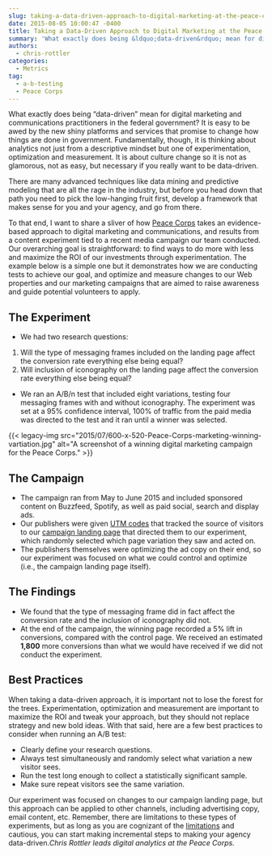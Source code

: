 ```yaml
---
slug: taking-a-data-driven-approach-to-digital-marketing-at-the-peace-corps
date: 2015-08-05 10:00:47 -0400
title: Taking a Data-Driven Approach to Digital Marketing at the Peace Corps
summary: 'What exactly does being &ldquo;data-driven&rdquo; mean for digital marketing and communications practitioners in the federal government? It is easy to be awed by the new shiny platforms and services that promise to change how things are done in government. Fundamentally, though, it is thinking about analytics not just from a descriptive mindset but one of'
authors:
  - chris-rottler
categories:
  - Metrics
tag:
  - a-b-testing
  - Peace Corps
---
```


What exactly does being “data-driven” mean for digital marketing and communications practitioners in the federal government? It is easy to be awed by the new shiny platforms and services that promise to change how things are done in government. Fundamentally, though, it is thinking about analytics not just from a descriptive mindset but one of experimentation, optimization and measurement. It is about culture change so it is not as glamorous, not as easy, but necessary if you really want to be data-driven.

There are many advanced techniques like data mining and predictive modeling that are all the rage in the industry, but before you head down that path you need to pick the low-hanging fruit first, develop a framework that makes sense for you and your agency, and go from there.

To that end, I want to share a sliver of how [Peace Corps](http://www.peacecorps.gov/) takes an evidence-based approach to digital marketing and communications, and results from a content experiment tied to a recent media campaign our team conducted. Our overarching goal is straightforward: to find ways to do more with less and maximize the ROI of our investments through experimentation. The example below is a simple one but it demonstrates how we are conducting tests to achieve our goal, and optimize and measure changes to our Web properties and our marketing campaigns that are aimed to raise awareness and guide potential volunteers to apply.

## The Experiment

  * We had two research questions:

  1. Will the type of messaging frames included on the landing page affect the conversion rate everything else being equal?
  2. Will inclusion of iconography on the landing page affect the conversion rate everything else being equal?

  * We ran an A/B/n test that included eight variations, testing four messaging frames with and without iconography. The experiment was set at a 95% confidence interval, 100% of traffic from the paid media was directed to the test and it ran until a winner was selected.

{{< legacy-img src="2015/07/600-x-520-Peace-Corps-marketing-winning-vartiation.jpg" alt="A screenshot of a winning digital marketing campaign for the Peace Corps." >}}

## The Campaign

  * The campaign ran from May to June 2015 and included sponsored content on Buzzfeed, Spotify, as well as paid social, search and display ads.
  * Our publishers were given [UTM codes](http://www.launchdigitalmarketing.com/seo-definitions/what-are-utm-codes/) that tracked the source of visitors to our [campaign landing page](http://www.peacecorps.gov/volunteer/learn/clp/findyourconnection/) that directed them to our experiment, which randomly selected which page variation they saw and acted on.
  * The publishers themselves were optimizing the ad copy on their end, so our experiment was focused on what we could control and optimize (i.e., the campaign landing page itself).

## The Findings

  * We found that the type of messaging frame did in fact affect the conversion rate and the inclusion of iconography did not.
  * At the end of the campaign, the winning page recorded a 5% lift in conversions, compared with the control page. We received an estimated **1,800** more conversions than what we would have received if we did not conduct the experiment.

## Best Practices

When taking a data-driven approach, it is important not to lose the forest for the trees. Experimentation, optimization and measurement are important to maximize the ROI and tweak your approach, but they should not replace strategy and new bold ideas. With that said, here are a few best practices to consider when running an A/B test:

  * Clearly define your research questions.
  * Always test simultaneously and randomly select what variation a new visitor sees.
  * Run the test long enough to collect a statistically significant sample.
  * Make sure repeat visitors see the same variation.

Our experiment was focused on changes to our campaign landing page, but this approach can be applied to other channels, including advertising copy, email content, etc. Remember, there are limitations to these types of experiments, but as long as you are cognizant of the [limitations](http://www.qubit.com/sites/default/files/pdf/mostwinningabtestresultsareillusory_0.pdf) and cautious, you can start making incremental steps to making your agency data-driven._Chris Rottler leads digital analytics at the Peace Corps._